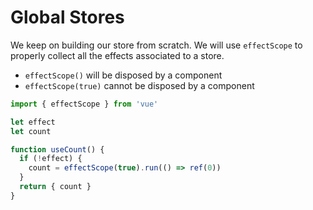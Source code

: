# Global Stores

We keep on building our store from scratch.
We will use `effectScope` to properly collect all the effects associated to a store.
* `effectScope()` will be disposed by a component
* `effectScope(true)` cannot be disposed by a component

```typescript
import { effectScope } from 'vue'

let effect
let count

function useCount() {
  if (!effect) {
    count = effectScope(true).run(() => ref(0))
  }
  return { count }
}
```
